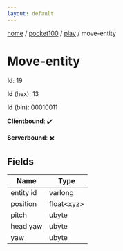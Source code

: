 ```yaml
---
layout: default
---
```


[home](/)  /  [pocket100](/protocol/pocket100)  /  [play](/protocol/pocket100/play)  /  move-entity

# Move-entity

**Id**: 19

**Id** (hex): 13

**Id** (bin): 00010011

**Clientbound**: ✔️

**Serverbound**: ✖️

## Fields

Name | Type
---|---
entity id | varlong
position | float&lt;xyz&gt;
pitch | ubyte
head yaw | ubyte
yaw | ubyte

